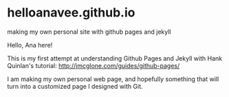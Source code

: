 # helloanavee.github.io
making my own personal site with github pages and jekyll

Hello, Ana here!

This is my first attempt at understanding Github Pages and Jekyll with Hank Quinlan's tutorial: http://jmcglone.com/guides/github-pages/

I am making my own personal web page, and hopefully something that will turn into a customized page I designed with Git.
